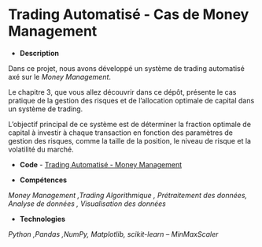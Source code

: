 # Trading Automatisé - Cas de Money Management

  - **Description**

Dans ce projet, nous avons développé un système de trading automatisé axé sur le *Money Management*. 

Le chapitre 3, que vous allez découvrir dans ce dépôt, présente le cas pratique de la gestion des risques et de l’allocation optimale de capital dans un système de trading.

L’objectif principal de ce système est de déterminer la fraction optimale de capital à investir à chaque transaction en fonction des paramètres de gestion des risques, comme la taille de la position, le niveau de risque et la volatilité du marché.

  - **Code** - [Trading Automatisé - Money Management](https://github.com/AbdelmoughitASSAL/Trading-Automatise-Money-Management/blob/main/Trading%20Automatis%C3%A9%20-%20Cas%20de%20Money%20Management%20(Fraction%20de%20Kelly).ipynb)

  - **Compétences**
  
  *Money Management ,Trading Algorithmique , Prétraitement des données, Analyse de données , Visualisation des données*
    
  - **Technologies**

  *Python ,Pandas ,NumPy, Matplotlib, scikit-learn – MinMaxScaler*
